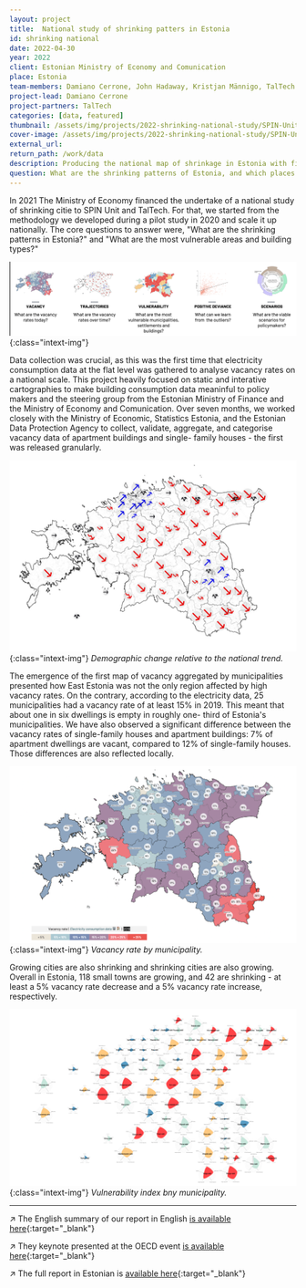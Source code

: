 ```yaml
---
layout: project
title:  National study of shrinking patters in Estonia
id: shrinking national
date: 2022-04-30
year: 2022
client: Estonian Ministry of Economy and Comunication
place: Estonia
team-members: Damiano Cerrone, John Hadaway, Kristjan Männigo, TalTech
project-lead: Damiano Cerrone
project-partners: TalTech
categories: [data, featured]
thumbnail: /assets/img/projects/2022-shrinking-national-study/SPIN-Unit-2022-shrinking-national-study-0.jpg
cover-image: /assets/img/projects/2022-shrinking-national-study/SPIN-Unit-2022-shrinking-national-study-5.jpg
external_url:
return_path: /work/data
description: Producing the national map of shrinkage in Estonia with fine-grained electricity and population-registry data.
question: What are the shrinking patterns of Estonia, and which places are most vulnerable to it?
---
```


In 2021 The Ministry of Economy financed the undertake of a national study of shrinking citie to SPIN Unit and TalTech. For that, we started from the methodology we developed during a pilot study in 2020 and scale it up nationally. The core questions to answer were, "What are the shrinking patterns in Estonia?" and "What are the most vulnerable areas and building types?"

![SPIN-Unit-2022-shrinkingcities-1](/assets/img/projects/2022-shrinking-national-study/SPIN-Unit-2022-shrinking-national-study-1.jpg){:class="intext-img"}

Data collection was crucial, as this was the first time that electricity consumption data at the flat level was gathered to analyse vacancy rates on a national scale. This project heavily focused on static and interative cartographies to make building consumption data meaninful to policy makers and the steering group from the Estonian Ministry of Finance and the Ministry of Economy and Comunication. Over seven months, we worked closely with the Ministry of Economic, Statistics Estonia, and the Estonian Data Protection Agency to collect, validate, aggregate, and categorise vacancy data of apartment buildings and single- family houses - the first was released granularly.

![SPIN-Unit-2022-shrinkingcities-2](/assets/img/projects/2022-shrinking-national-study/SPIN-Unit-2022-shrinking-national-study-0.jpg){:class="intext-img"}
*Demographic change relative to the national trend.*

The emergence of the first map of vacancy aggregated by municipalities presented how East Estonia was not the only region affected by high vacancy rates. On the contrary, according to the electricity data, 25 municipalities had a vacancy rate of at least 15% in 2019. This meant that about one in six dwellings is empty in roughly one- third of Estonia's municipalities. We have also observed a significant difference between the vacancy rates of single-family houses and apartment buildings: 7% of apartment dwellings are vacant, compared to 12% of single-family houses. Those differences are also reflected locally.

![SPIN-Unit-2022-shrinkingcities-3](/assets/img/projects/2022-shrinking-national-study/SPIN-Unit-2022-shrinking-national-study-4.png){:class="intext-img"}
*Vacancy rate by municipality.*

Growing cities are also shrinking and shrinking cities are also growing. Overall in Estonia, 118 small towns are growing, and 42 are shrinking - at least a 5% vacancy rate decrease and a 5% vacancy rate increase, respectively.

![SPIN-Unit-2022-shrinkingcities-3](/assets/img/projects/2022-shrinking-national-study/SPIN-Unit-2022-shrinking-national-study-3.png){:class="intext-img"}
*Vulnerability index bny municipality.*

---

&#8599;&#xFE0E; The English summary of our report in English [is available here](https://drive.google.com/file/d/1VAgbVERqEA3UCaVbzSZZ4m3gKhRfaGCm/view?usp=sharing){:target="_blank"}

&#8599;&#xFE0E; They keynote presented at the OECD event [is available here](https://drive.google.com/file/d/1nem1k5DWHB9_btreIrIAYD2INh3yzO9H/view?usp=sharing){:target="_blank"}

&#8599;&#xFE0E; The full report in Estonian is [available here](https://drive.google.com/file/d/13MNKwqsoExiFcsUto3lfTu_m-PvGLdw6/view?usp=sharing){:target="_blank"}








